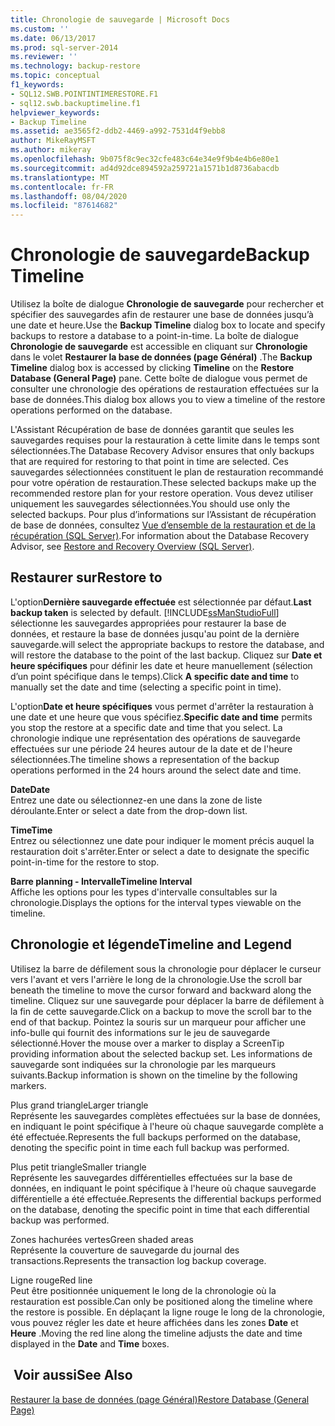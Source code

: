 ```yaml
---
title: Chronologie de sauvegarde | Microsoft Docs
ms.custom: ''
ms.date: 06/13/2017
ms.prod: sql-server-2014
ms.reviewer: ''
ms.technology: backup-restore
ms.topic: conceptual
f1_keywords:
- SQL12.SWB.POINTINTIMERESTORE.F1
- sql12.swb.backuptimeline.f1
helpviewer_keywords:
- Backup Timeline
ms.assetid: ae3565f2-ddb2-4469-a992-7531d4f9ebb8
author: MikeRayMSFT
ms.author: mikeray
ms.openlocfilehash: 9b075f8c9ec32cfe483c64e34e9f9b4e4b6e80e1
ms.sourcegitcommit: ad4d92dce894592a259721a1571b1d8736abacdb
ms.translationtype: MT
ms.contentlocale: fr-FR
ms.lasthandoff: 08/04/2020
ms.locfileid: "87614682"
---
```

# <a name="backup-timeline"></a><span data-ttu-id="1fab9-102">Chronologie de sauvegarde</span><span class="sxs-lookup"><span data-stu-id="1fab9-102">Backup Timeline</span></span>
  <span data-ttu-id="1fab9-103">Utilisez la boîte de dialogue **Chronologie de sauvegarde** pour rechercher et spécifier des sauvegardes afin de restaurer une base de données jusqu’à une date et heure.</span><span class="sxs-lookup"><span data-stu-id="1fab9-103">Use the **Backup Timeline** dialog box to locate and specify backups to restore a database to a point-in-time.</span></span> <span data-ttu-id="1fab9-104">La boîte de dialogue **Chronologie de sauvegarde** est accessible en cliquant sur **Chronologie** dans le volet **Restaurer la base de données (page Général)** .</span><span class="sxs-lookup"><span data-stu-id="1fab9-104">The **Backup Timeline** dialog box is accessed by clicking **Timeline** on the **Restore Database (General Page)** pane.</span></span> <span data-ttu-id="1fab9-105">Cette boîte de dialogue vous permet de consulter une chronologie des opérations de restauration effectuées sur la base de données.</span><span class="sxs-lookup"><span data-stu-id="1fab9-105">This dialog box allows you to view a timeline of the restore operations performed on the database.</span></span>  
  
 <span data-ttu-id="1fab9-106">L'Assistant Récupération de base de données garantit que seules les sauvegardes requises pour la restauration à cette limite dans le temps sont sélectionnées.</span><span class="sxs-lookup"><span data-stu-id="1fab9-106">The Database Recovery Advisor ensures that only backups that are required for restoring to that point in time are selected.</span></span> <span data-ttu-id="1fab9-107">Ces sauvegardes sélectionnées constituent le plan de restauration recommandé pour votre opération de restauration.</span><span class="sxs-lookup"><span data-stu-id="1fab9-107">These selected backups make up the recommended restore plan for your restore operation.</span></span> <span data-ttu-id="1fab9-108">Vous devez utiliser uniquement les sauvegardes sélectionnées.</span><span class="sxs-lookup"><span data-stu-id="1fab9-108">You should use only the selected backups.</span></span> <span data-ttu-id="1fab9-109">Pour plus d’informations sur l’Assistant de récupération de base de données, consultez [Vue d’ensemble de la restauration et de la récupération &#40;SQL Server&#41;](restore-and-recovery-overview-sql-server.md).</span><span class="sxs-lookup"><span data-stu-id="1fab9-109">For information about the Database Recovery Advisor, see [Restore and Recovery Overview &#40;SQL Server&#41;](restore-and-recovery-overview-sql-server.md).</span></span>  
  
## <a name="restore-to"></a><span data-ttu-id="1fab9-110">Restaurer sur</span><span class="sxs-lookup"><span data-stu-id="1fab9-110">Restore to</span></span>  
 <span data-ttu-id="1fab9-111">L'option**Dernière sauvegarde effectuée** est sélectionnée par défaut.</span><span class="sxs-lookup"><span data-stu-id="1fab9-111">**Last backup taken** is selected by default.</span></span> [!INCLUDE[ssManStudioFull](../../includes/ssmanstudiofull-md.md)] <span data-ttu-id="1fab9-112">sélectionne les sauvegardes appropriées pour restaurer la base de données, et restaure la base de données jusqu'au point de la dernière sauvegarde.</span><span class="sxs-lookup"><span data-stu-id="1fab9-112">will select the appropriate backups to restore the database, and will restore the database to the point of the last backup.</span></span> <span data-ttu-id="1fab9-113">Cliquez sur **Date et heure spécifiques** pour définir les date et heure manuellement (sélection d’un point spécifique dans le temps).</span><span class="sxs-lookup"><span data-stu-id="1fab9-113">Click **A specific date and time** to manually set the date and time (selecting a specific point in time).</span></span>  
  
 <span data-ttu-id="1fab9-114">L'option**Date et heure spécifiques** vous permet d'arrêter la restauration à une date et une heure que vous spécifiez.</span><span class="sxs-lookup"><span data-stu-id="1fab9-114">**Specific date and time** permits you stop the restore at a specific date and time that you select.</span></span> <span data-ttu-id="1fab9-115">La chronologie indique une représentation des opérations de sauvegarde effectuées sur une période 24 heures autour de la date et de l'heure sélectionnées.</span><span class="sxs-lookup"><span data-stu-id="1fab9-115">The timeline shows a representation of the backup operations performed in the 24 hours around the select date and time.</span></span>  
  
 <span data-ttu-id="1fab9-116">**Date**</span><span class="sxs-lookup"><span data-stu-id="1fab9-116">**Date**</span></span>  
 <span data-ttu-id="1fab9-117">Entrez une date ou sélectionnez-en une dans la zone de liste déroulante.</span><span class="sxs-lookup"><span data-stu-id="1fab9-117">Enter or select a date from the drop-down list.</span></span>  
  
 <span data-ttu-id="1fab9-118">**Time**</span><span class="sxs-lookup"><span data-stu-id="1fab9-118">**Time**</span></span>  
 <span data-ttu-id="1fab9-119">Entrez ou sélectionnez une date pour indiquer le moment précis auquel la restauration doit s'arrêter.</span><span class="sxs-lookup"><span data-stu-id="1fab9-119">Enter or select a date to designate the specific point-in-time for the restore to stop.</span></span>  
  
 <span data-ttu-id="1fab9-120">**Barre planning - Intervalle**</span><span class="sxs-lookup"><span data-stu-id="1fab9-120">**Timeline Interval**</span></span>  
 <span data-ttu-id="1fab9-121">Affiche les options pour les types d'intervalle consultables sur la chronologie.</span><span class="sxs-lookup"><span data-stu-id="1fab9-121">Displays the options for the interval types viewable on the timeline.</span></span>  
  
## <a name="timeline-and-legend"></a><span data-ttu-id="1fab9-122">Chronologie et légende</span><span class="sxs-lookup"><span data-stu-id="1fab9-122">Timeline and Legend</span></span>  
 <span data-ttu-id="1fab9-123">Utilisez la barre de défilement sous la chronologie pour déplacer le curseur vers l'avant et vers l'arrière le long de la chronologie.</span><span class="sxs-lookup"><span data-stu-id="1fab9-123">Use the scroll bar beneath the timeline to move the cursor forward and backward along the timeline.</span></span> <span data-ttu-id="1fab9-124">Cliquez sur une sauvegarde pour déplacer la barre de défilement à la fin de cette sauvegarde.</span><span class="sxs-lookup"><span data-stu-id="1fab9-124">Click on a backup to move the scroll bar to the end of that backup.</span></span> <span data-ttu-id="1fab9-125">Pointez la souris sur un marqueur pour afficher une info-bulle qui fournit des informations sur le jeu de sauvegarde sélectionné.</span><span class="sxs-lookup"><span data-stu-id="1fab9-125">Hover the mouse over a marker to display a ScreenTip providing information about the selected backup set.</span></span> <span data-ttu-id="1fab9-126">Les informations de sauvegarde sont indiquées sur la chronologie par les marqueurs suivants.</span><span class="sxs-lookup"><span data-stu-id="1fab9-126">Backup information is shown on the timeline by the following markers.</span></span>  
  
 <span data-ttu-id="1fab9-127">Plus grand triangle</span><span class="sxs-lookup"><span data-stu-id="1fab9-127">Larger triangle</span></span>  
 <span data-ttu-id="1fab9-128">Représente les sauvegardes complètes effectuées sur la base de données, en indiquant le point spécifique à l'heure où chaque sauvegarde complète a été effectuée.</span><span class="sxs-lookup"><span data-stu-id="1fab9-128">Represents the full backups performed on the database, denoting the specific point in time each full backup was performed.</span></span>  
  
 <span data-ttu-id="1fab9-129">Plus petit triangle</span><span class="sxs-lookup"><span data-stu-id="1fab9-129">Smaller triangle</span></span>  
 <span data-ttu-id="1fab9-130">Représente les sauvegardes différentielles effectuées sur la base de données, en indiquant le point spécifique à l'heure où chaque sauvegarde différentielle a été effectuée.</span><span class="sxs-lookup"><span data-stu-id="1fab9-130">Represents the differential backups performed on the database, denoting the specific point in time that each differential backup was performed.</span></span>  
  
 <span data-ttu-id="1fab9-131">Zones hachurées vertes</span><span class="sxs-lookup"><span data-stu-id="1fab9-131">Green shaded areas</span></span>  
 <span data-ttu-id="1fab9-132">Représente la couverture de sauvegarde du journal des transactions.</span><span class="sxs-lookup"><span data-stu-id="1fab9-132">Represents the transaction log backup coverage.</span></span>  
  
 <span data-ttu-id="1fab9-133">Ligne rouge</span><span class="sxs-lookup"><span data-stu-id="1fab9-133">Red line</span></span>  
 <span data-ttu-id="1fab9-134">Peut être positionnée uniquement le long de la chronologie où la restauration est possible.</span><span class="sxs-lookup"><span data-stu-id="1fab9-134">Can only be positioned along the timeline where the restore is possible.</span></span> <span data-ttu-id="1fab9-135">En déplaçant la ligne rouge le long de la chronologie, vous pouvez régler les date et heure affichées dans les zones **Date** et **Heure** .</span><span class="sxs-lookup"><span data-stu-id="1fab9-135">Moving the red line along the timeline adjusts the date and time displayed in the **Date** and **Time** boxes.</span></span>  
  
## <a name="see-also"></a><span data-ttu-id="1fab9-136"> Voir aussi</span><span class="sxs-lookup"><span data-stu-id="1fab9-136">See Also</span></span>  
 [<span data-ttu-id="1fab9-137">Restaurer la base de données &#40;page Général&#41;</span><span class="sxs-lookup"><span data-stu-id="1fab9-137">Restore Database &#40;General Page&#41;</span></span>](../../integration-services/general-page-of-integration-services-designers-options.md)  
  
  
